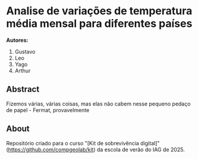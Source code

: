 # Analise de variações de temperatura média mensal para diferentes países

**Autores:** 
1. Gustavo
2. Leo
3. Yago
4. Arthur

## Abstract

Fizemos várias, várias coisas, mas elas não cabem nesse pequeno pedaço de papel - Fermat, provavelmente

## About

Repositório criado para o curso "[Kit de sobrevivência digital]"(https://github.com/compgeolab/kit) 
da escola de verão do IAG de 2025.